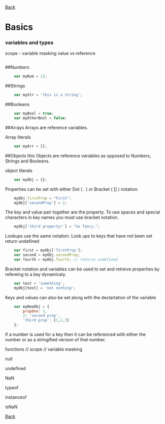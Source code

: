 [Back](../../../)

# Basics
### variables and types
 scope - variable masking
 value vs reference
```javascript

```
##Numbers
```javascript
    var myNum = 13;
```

##Strings
```javascript
    var myStr = 'this is a string';
```

##Booleans
```javascript
    var myBool = true;
    var myOtherBool = false;
```

##Arrays
Arrays are reference variables.

Array literals
```javascript
    var myArr = [];
```

##Objects
this
Objects are reference variables as opposed to Numbers, Strings and Booleans.

object literals
```javascript
    var myObj = {};
```
Properties can be set with either Dot ( . ) or Bracket ( [] ) notation.
```javascript
    myObj.firstProp = "First";
    myObj['secondProp'] = 2;
```
The key and value pair together are the property.
To use spaces and special characters in key names you must use bracket notation.
```javascript
    myObj['third property!'] = "So fancy.";
```
Lookups use the same notation. Look ups to keys that have not been set return undefined
```javascript
    var first = myObj['firstProp'];
    var second = myObj.secondProp;
    var fourth = myObj.fourth; // returns undefined
```
Bracket notation and variables can be used to set and retreive properties by refereing to a key dynamicaly.
```javascript
    var test = 'something';
    myObj[test] = 'not nothing';
```
Keys and values can also be set along with the declartation of the variable
```javascript
    var myNewObj = {
        propOne: 1,
        2: 'second prop',
        'third prop': [1,2,3]
    };
```
If a number is used for a key then it can be referenced with either the number or as a stringified version of that number.

functions
// scope
// variable masking

null

undefined

NaN

typeof

instanceof

isNaN

[Back](../../../)
